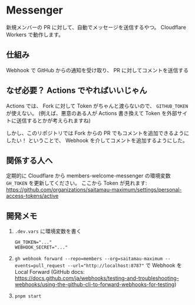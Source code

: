 # Messenger

新規メンバーの PR に対して、自動でメッセージを送信するやつ。
Cloudflare Workers で動作します。

## 仕組み

Webhook で GitHub からの通知を受け取り、 PR に対してコメントを送信する

## なぜ必要？ Actions でやればいいじゃん

Actions では、 Fork に対して Token がちゃんと渡らないので、 `GITHUB_TOKEN` が使えない。
(例えば、悪意のある人が Actions 書き換えて Token を外部サイトに送信するとかが考えられますね)

しかし、このリポジトリでは Fork からの PR でもコメントを追加できるようにしたい！
ということで、 Webhook を介してコメントを追加するようにした。

## 関係する人へ

定期的に Cloudflare から members-welcome-messenger の環境変数 `GH_TOKEN` を更新してください。
ここから Token が見れます: <https://github.com/organizations/saitamau-maximum/settings/personal-access-tokens/active>

## 開発メモ

1. `.dev.vars` に環境変数を書く

   ```
   GH_TOKEN="..."
   WEBHOOK_SECRET="..."
   ```

2. `gh webhook forward --repo=members --org=saitamau-maximum --events=pull_request --url="http://localhost:8787"` で Webhook を Local Forward
   (GitHub docs: <https://docs.github.com/ja/webhooks/testing-and-troubleshooting-webhooks/using-the-github-cli-to-forward-webhooks-for-testing>)
3. `pnpm start`
